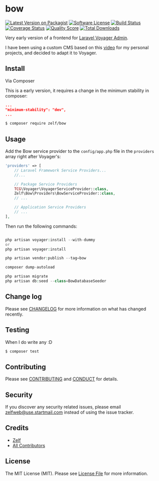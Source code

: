 # bow

[![Latest Version on Packagist][ico-version]][link-packagist]
[![Software License][ico-license]](LICENSE.md)
[![Build Status][ico-travis]][link-travis]
[![Coverage Status][ico-scrutinizer]][link-scrutinizer]
[![Quality Score][ico-code-quality]][link-code-quality]
[![Total Downloads][ico-downloads]][link-downloads]

Very early version of a frontend for [Laravel Voyager Admin][link-voyager].

I have been using a custom CMS based on this [video][link-tutplus-video] for my personal projects, and decided to adapt it to Voyager.



## Install

Via Composer

This is a early version, it requires a change in the minimum stability in composer:

``` json
...
"minimum-stability": "dev",
...
```

``` bash
$ composer require zelf/bow
```

## Usage
Add the Bow service provider to the `config/app.php` file in the `providers` array right after Voyager's:

```php
'providers' => [
    // Laravel Framework Service Providers...
    //...

    // Package Service Providers
    TCG\Voyager\VoyagerServiceProvider::class,
    Zelf\Bow\Providers\BowServiceProvider::class,
    // ...

    // Application Service Providers
    // ...
],
```
Then run the following commands:

``` php

php artisan voyager:install --with-dummy
or
php artisan voyager:install

php artisan vendor:publish --tag=bow

composer dump-autoload

php artisan migrate
php artisan db:seed --class=BowDatabaseSeeder
```

## Change log

Please see [CHANGELOG](CHANGELOG.md) for more information on what has changed recently.

## Testing

When I do write any :D

``` bash
$ composer test
```

## Contributing

Please see [CONTRIBUTING](CONTRIBUTING.md) and [CONDUCT](CONDUCT.md) for details.

## Security

If you discover any security related issues, please email zelfweb@use.startmail.com instead of using the issue tracker.

## Credits

- [Zelf][link-author]
- [All Contributors][link-contributors]

## License

The MIT License (MIT). Please see [License File](LICENSE.md) for more information.

[ico-version]: https://img.shields.io/packagist/v/zelf/bow.svg?style=flat-square
[ico-license]: https://img.shields.io/badge/license-MIT-brightgreen.svg?style=flat-square
[ico-travis]: https://img.shields.io/travis/zelf/bow/master.svg?style=flat-square
[ico-scrutinizer]: https://img.shields.io/scrutinizer/coverage/g/zelf/bow.svg?style=flat-square
[ico-code-quality]: https://img.shields.io/scrutinizer/g/zelf/bow.svg?style=flat-square
[ico-downloads]: https://img.shields.io/packagist/dt/zelf/bow.svg?style=flat-square

[link-packagist]: https://packagist.org/packages/zelf/bow
[link-travis]: https://travis-ci.org/zelf/bow
[link-scrutinizer]: https://scrutinizer-ci.com/g/zelf/bow/code-structure
[link-code-quality]: https://scrutinizer-ci.com/g/zelf/bow
[link-downloads]: https://packagist.org/packages/zelf/bow
[link-author]: https://github.com/zelf
[link-contributors]: ../../contributors
[link-voyager]: https://the-control-group.github.io/voyager/
[link-tutplus-video]: https://code.tutsplus.com/courses/build-a-cms-with-laravel
